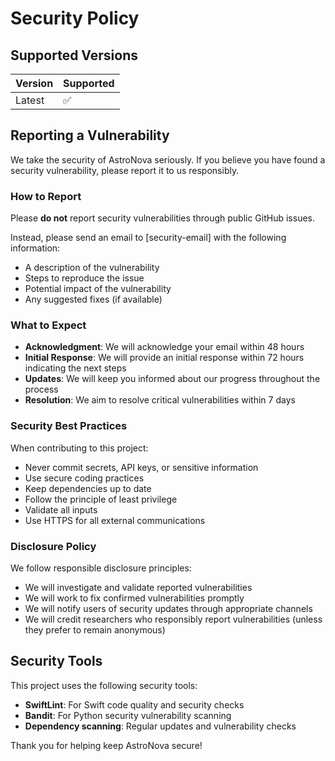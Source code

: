 # Security Policy

## Supported Versions

| Version | Supported          |
| ------- | ------------------ |
| Latest  | :white_check_mark: |

## Reporting a Vulnerability

We take the security of AstroNova seriously. If you believe you have found a security vulnerability, please report it to us responsibly.

### How to Report

Please **do not** report security vulnerabilities through public GitHub issues.

Instead, please send an email to [security-email] with the following information:

- A description of the vulnerability
- Steps to reproduce the issue
- Potential impact of the vulnerability
- Any suggested fixes (if available)

### What to Expect

- **Acknowledgment**: We will acknowledge your email within 48 hours
- **Initial Response**: We will provide an initial response within 72 hours indicating the next steps
- **Updates**: We will keep you informed about our progress throughout the process
- **Resolution**: We aim to resolve critical vulnerabilities within 7 days

### Security Best Practices

When contributing to this project:

- Never commit secrets, API keys, or sensitive information
- Use secure coding practices
- Keep dependencies up to date
- Follow the principle of least privilege
- Validate all inputs
- Use HTTPS for all external communications

### Disclosure Policy

We follow responsible disclosure principles:

- We will investigate and validate reported vulnerabilities
- We will work to fix confirmed vulnerabilities promptly
- We will notify users of security updates through appropriate channels
- We will credit researchers who responsibly report vulnerabilities (unless they prefer to remain anonymous)

## Security Tools

This project uses the following security tools:

- **SwiftLint**: For Swift code quality and security checks
- **Bandit**: For Python security vulnerability scanning
- **Dependency scanning**: Regular updates and vulnerability checks

Thank you for helping keep AstroNova secure!